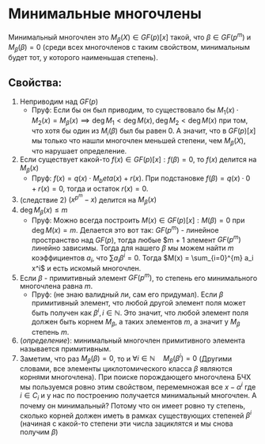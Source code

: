 # Минимальные многочлены
Минимальный многочлен это $M_\beta(X) \in GF(p)[x]$ такой, что $\beta \in GF(p^m)$ и $M_\beta(\beta) = 0$ (среди всех многочленов с таким свойством, минимальным будет тот, у которого наименьшая степень). 

## Свойства:
1. Неприводим над $GF(p)$
   - Пруф: Если бы он был приводим, то существовало бы $M_1(x) \cdot M_2(x) = M_\beta(x) \implies \deg M_1<\deg M(x), \deg M_2<\deg M(x)$ при том, что хотя бы один из $M_i(\beta)$ был бы равен $0$. А значит, что в $GF(p)[x]$ мы только что нашли многочлен меньшей степени, чем $M_\beta(X)$, что нарушает определение.
2. Если существует какой-то $f(x) \in GF(p)[x] : f(\beta) = 0$, то $f(x)$ делится на $M_\beta(x)$
   - Пруф: $f(x) = q(x) \cdot M_beta(x) + r(x)$. При подстановке $f(\beta) = q(x) \cdot 0 + r(x) = 0$, тогда и остаток $r(x) = 0$.
3. (следствие 2) $(x^{p^m} - x)$ делится на $M_\beta(x)$
4. $\deg M_\beta(x) \le m$
   - Пруф: Можно всегда построить $M(x) \in GF(p)[x] : M(\beta) = 0$ при $\deg M(x) = m$. Делается это вот так: $GF(p^m)$ - линейное пространство над $GF(p)$, тогда любые $m + 1 элемент $GF(p^m)$ линейно зависимы. Тогда для нашего $\beta$ мы можем найти $m$ коэффициентов $a_i$, что $\sum a_i \beta^i = 0$. Тогда $M(x) = \sum_{i=0}^{m} a_i x^i$ и есть искомый многочлен.
5. Если $\beta$ - примитивный элемент $GF(p^m)$, то степень его минимального многочлена равна $m$.
   - Пруф: (не знаю валидный ли, сам его придумал). Если $\beta$ примитивный элемент, что любой другой элемент поля может быть получен как $\beta^i, i \in \mathbb{N}$. Это значит, что любой элемент поля должен быть корнем $M_\beta$, а таких элементов $m$, а значит у $M_\beta$ степень $m$.
6. (*определение*): минимальный многочлен примитивного элемента называется примитивным.
7. Заметим, что раз $M_\beta(\beta) = 0$, то и $\forall i\in\mathbb{N} \quad M_\beta(\beta^i) = 0$ (Другими словами, все элементы циклотомического класса $\beta$ являются корнями многочлена). При поиске порождающего многочлена БЧХ мы пользуемся ровно этим свойством, перемемножая все $x-\alpha^i$ где $i \in C_i$ и у нас по построению получается минимальный многочлен. А почему он минимальный? Потому что он имеет ровно ту степень, сколько корней должен иметь в рамках существующих степеней $\beta^i$ (начиная с какой-то степени эти числа зациклятся и мы снова получим $\beta$)

